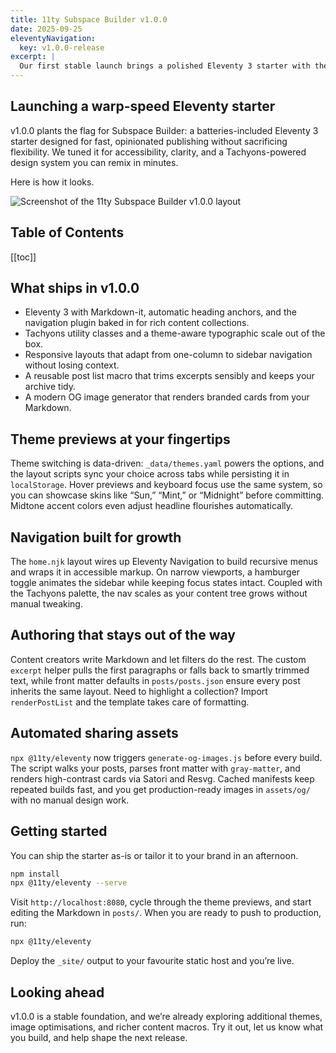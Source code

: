 ```yaml
---
title: 11ty Subspace Builder v1.0.0
date: 2025-09-25
eleventyNavigation:
  key: v1.0.0-release
excerpt: |
  Our first stable launch brings a polished Eleventy 3 starter with theme switching, accessible navigation, OG image automation, and a streamlined authoring flow.
---
```


## Launching a warp-speed Eleventy starter

v1.0.0 plants the flag for Subspace Builder: a batteries-included Eleventy 3 starter designed for fast, opinionated publishing without sacrificing flexibility. We tuned it for accessibility, clarity, and a Tachyons-powered design system you can remix in minutes.

Here is how it looks.

<img
  alt="Screenshot of the 11ty Subspace Builder v1.0.0 layout"
  src="/assets/v1.0.0.png"
/>

## Table of Contents

[[toc]]

## What ships in v1.0.0
- Eleventy 3 with Markdown-it, automatic heading anchors, and the navigation plugin baked in for rich content collections.
- Tachyons utility classes and a theme-aware typographic scale out of the box.
- Responsive layouts that adapt from one-column to sidebar navigation without losing context.
- A reusable post list macro that trims excerpts sensibly and keeps your archive tidy.
- A modern OG image generator that renders branded cards from your Markdown.

## Theme previews at your fingertips
Theme switching is data-driven: `_data/themes.yaml` powers the options, and the layout scripts sync your choice across tabs while persisting it in `localStorage`. Hover previews and keyboard focus use the same system, so you can showcase skins like “Sun,” “Mint,” or “Midnight” before committing. Midtone accent colors even adjust headline flourishes automatically.

## Navigation built for growth
The `home.njk` layout wires up Eleventy Navigation to build recursive menus and wraps it in accessible markup. On narrow viewports, a hamburger toggle animates the sidebar while keeping focus states intact. Coupled with the Tachyons palette, the nav scales as your content tree grows without manual tweaking.

## Authoring that stays out of the way
Content creators write Markdown and let filters do the rest. The custom `excerpt` helper pulls the first paragraphs or falls back to smartly trimmed text, while front matter defaults in `posts/posts.json` ensure every post inherits the same layout. Need to highlight a collection? Import `renderPostList` and the template takes care of formatting.

## Automated sharing assets
`npx @11ty/eleventy` now triggers `generate-og-images.js` before every build. The script walks your posts, parses front matter with `gray-matter`, and renders high-contrast cards via Satori and Resvg. Cached manifests keep repeated builds fast, and you get production-ready images in `assets/og/` with no manual design work.

## Getting started
You can ship the starter as-is or tailor it to your brand in an afternoon.

```bash
npm install
npx @11ty/eleventy --serve
```

Visit `http://localhost:8080`, cycle through the theme previews, and start editing the Markdown in `posts/`. When you are ready to push to production, run:

```bash
npx @11ty/eleventy
```

Deploy the `_site/` output to your favourite static host and you’re live.

## Looking ahead
v1.0.0 is a stable foundation, and we’re already exploring additional themes, image optimisations, and richer content macros. Try it out, let us know what you build, and help shape the next release.